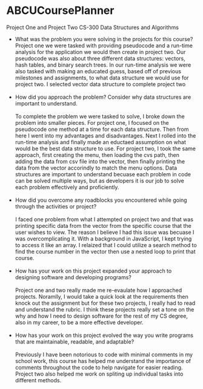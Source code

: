 # ABCUCoursePlanner
Project One and Project Two CS-300 Data Structures and Algorithms
<ul>
<li>What was the problem you were solving in the projects for this course?
<br>
Project one we were tasked with providing pseudocode and a run-time analysis for the application we would then create in project two. Our pseudocode was also about three different data structures: vectors, hash tables, and binary search trees. In our run-time analysis we were also tasked with making an educated guess, based off of previous milestones and assignments, to what data structure we would use for project two. I selected vector data structure to complete project two
<br>
<br>
<li>How did you approach the problem? Consider why data structures are important to understand.
<br>
<br>
To complete the problem we were tasked to solve, I broke down the problem into smaller pieces. For project one, I focused on the pseudocode one method at a time for each data structure. Then from here I went into my advantages and disadvantages. Next I rolled into the run-time analysis and finally made an eductaed assumption on what would be the best data structure to use. For project two, I took the same approach, first creating the menu, then loading the cvs path, then adding the data from csv file into the vector, then finally printing the data from the vector accorindly to match the menu options. Data structures are important to understand becuase each problem in code can be solved multiple ways, but as developers it is our job to solve each problem effectively and proficiently.
<br>
<br>
<li>How did you overcome any roadblocks you encountered while going through the activities or project?
<br>
<br>
I faced one problem from what I attempted on project two and that was printing specific data from the vector from the specific course that the user wishes to view. The reason I believe I had this issue was becuase I was overcomplicating it. With a background in JavaScript, I kept trying to access it like an array. I relaized that I could utilize a search method to find the course number in the vector then use a nested loop to print that course.
<br>
<br>
<li>How has your work on this project expanded your approach to designing software and developing programs?
<br>
<br>
Project one and two really made me re-evaulate how I approached projects. Noramlly, I would take a quick look at the requirements then knock out the assignment but for these two projects, I really had to read and understand the rubric. I think these projects really set a tone on the why and how I need to design software for the rest of my CS degree, also in my career, to be a more effective developer. 
<br>
<br>
<li>How has your work on this project evolved the way you write programs that are maintainable, readable, and adaptable?
<br>
<br>
Previously I have been notorious to code with minimal comments in my school work, this course has helped me understand the importance of comments throughout the code to help navigate for easier reading. Project two also helped me work on spliting up individual tasks into different methods.
</ul>
